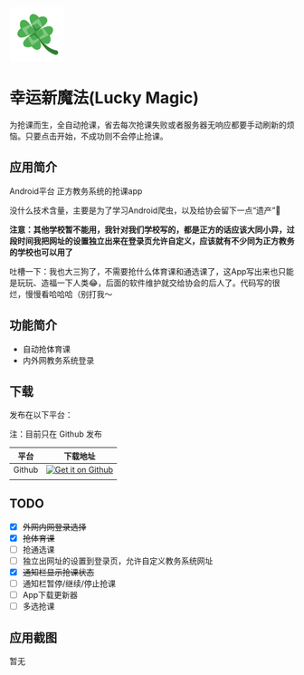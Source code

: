 ![ic-app](/images/ic-app.png)
# 幸运新魔法(Lucky Magic)
为抢课而生，全自动抢课，省去每次抢课失败或者服务器无响应都要手动刷新的烦恼。只要点击开始，不成功则不会停止抢课。

## 应用简介
Android平台 正方教务系统的抢课app

没什么技术含量，主要是为了学习Android爬虫，以及给协会留下一点“遗产”🌚

**注意：其他学校暂不能用，我针对我们学校写的，都是正方的话应该大同小异，过段时间我把网址的设置独立出来在登录页允许自定义，应该就有不少同为正方教务的学校也可以用了**

吐槽一下：我也大三狗了，不需要抢什么体育课和通选课了，这App写出来也只能是玩玩、造福一下人类😂，后面的软件维护就交给协会的后人了。代码写的很烂，慢慢看哈哈哈（别打我～

## 功能简介
- 自动抢体育课
- 内外网教务系统登录


## 下载

发布在以下平台：

注：目前只在 Github 发布

| 平台 | 下载地址 |
| ---- | ---- |
| Github | <a href='https://github.com/RebornQ/LuckyMagic-Public/releases'><img alt='Get it on Github' src='https://img.icons8.com/metro/52/000000/github.png' height="60"/>
</a> |

## TODO
* [x] ~~外网内网登录选择~~
* [x] ~~抢体育课~~
* [ ] 抢通选课
* [ ] 独立出网址的设置到登录页，允许自定义教务系统网址
* [x] ~~通知栏显示抢课状态~~
* [ ] 通知栏暂停/继续/停止抢课
* [ ] App下载更新器
* [ ] 多选抢课

## 应用截图
暂无